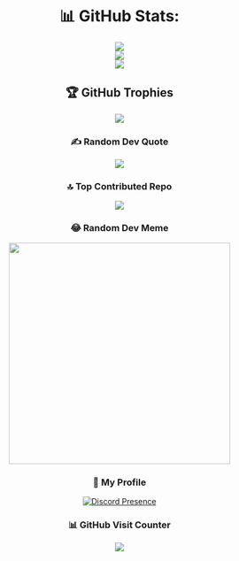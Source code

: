 <div align="center">
  
# 📊 GitHub Stats:
![](https://readme-github-stats.vercel.app/api?username=onlybicycle&theme=radical&show_icons=true&count_private=true&title_color=257076&icon_color=257076&show_owner=true)<br/>
![](https://github-readme-streak-stats.herokuapp.com/?user=onlybicycle&theme=dark&hide_border=false)<br/>
![](https://github-readme-stats.vercel.app/api/top-langs/?username=onlybicycle&theme=dark&hide_border=false&include_all_commits=true&count_private=false&layout=compact)

## 🏆 GitHub Trophies
![](https://github-profile-trophy.vercel.app/?username=onlybicycle&theme=discord&no-frame=false&no-bg=true&margin-w=4)

### ✍️ Random Dev Quote
![](https://quotes-github-readme.vercel.app/api?type=horizontal&theme=radical)

### 🔝 Top Contributed Repo
![](https://github-contributor-stats.vercel.app/api?username=onlybicycle&limit=5&theme=dark&combine_all_yearly_contributions=true)

### 😂 Random Dev Meme
<img src='https://randommeme-five.vercel.app/' style="height: 400px;"/>

### :gem: My Profile
[![Discord Presence](https://lanyard.cnrad.dev/api/342738940920594442)](https://discord.com/users/342738940920594442)
<!-- <img src='https://discord.c99.nl/widget/theme-3/342738940920594442.png'/> -->

### 📊 GitHub Visit Counter
  <img src="https://profile-counter.glitch.me/BicycleU/count.svg?"  />
</div>
